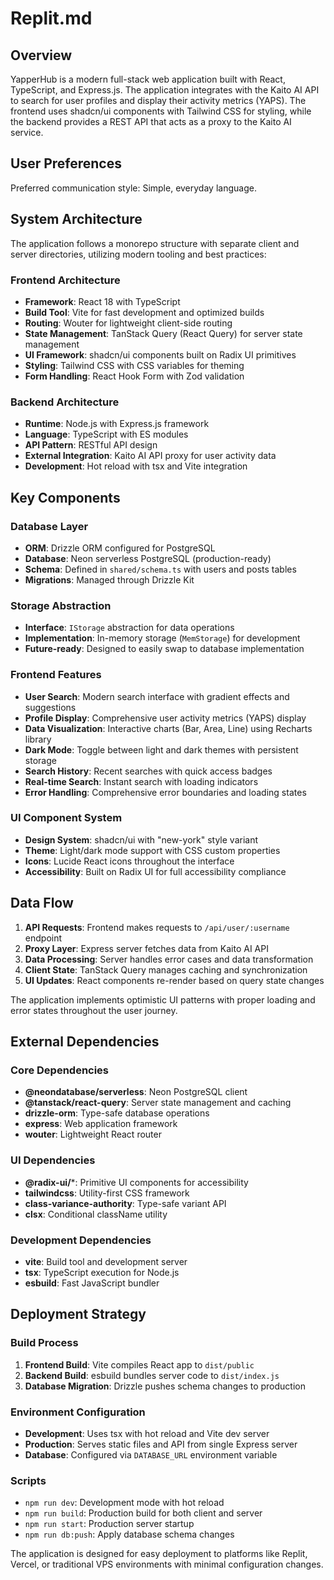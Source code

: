 # Replit.md

## Overview

YapperHub is a modern full-stack web application built with React, TypeScript, and Express.js. The application integrates with the Kaito AI API to search for user profiles and display their activity metrics (YAPS). The frontend uses shadcn/ui components with Tailwind CSS for styling, while the backend provides a REST API that acts as a proxy to the Kaito AI service.

## User Preferences

Preferred communication style: Simple, everyday language.

## System Architecture

The application follows a monorepo structure with separate client and server directories, utilizing modern tooling and best practices:

### Frontend Architecture
- **Framework**: React 18 with TypeScript
- **Build Tool**: Vite for fast development and optimized builds
- **Routing**: Wouter for lightweight client-side routing
- **State Management**: TanStack Query (React Query) for server state management
- **UI Framework**: shadcn/ui components built on Radix UI primitives
- **Styling**: Tailwind CSS with CSS variables for theming
- **Form Handling**: React Hook Form with Zod validation

### Backend Architecture
- **Runtime**: Node.js with Express.js framework
- **Language**: TypeScript with ES modules
- **API Pattern**: RESTful API design
- **External Integration**: Kaito AI API proxy for user activity data
- **Development**: Hot reload with tsx and Vite integration

## Key Components

### Database Layer
- **ORM**: Drizzle ORM configured for PostgreSQL
- **Database**: Neon serverless PostgreSQL (production-ready)
- **Schema**: Defined in `shared/schema.ts` with users and posts tables
- **Migrations**: Managed through Drizzle Kit

### Storage Abstraction
- **Interface**: `IStorage` abstraction for data operations
- **Implementation**: In-memory storage (`MemStorage`) for development
- **Future-ready**: Designed to easily swap to database implementation

### Frontend Features
- **User Search**: Modern search interface with gradient effects and suggestions
- **Profile Display**: Comprehensive user activity metrics (YAPS) display
- **Data Visualization**: Interactive charts (Bar, Area, Line) using Recharts library
- **Dark Mode**: Toggle between light and dark themes with persistent storage
- **Search History**: Recent searches with quick access badges
- **Real-time Search**: Instant search with loading indicators
- **Error Handling**: Comprehensive error boundaries and loading states

### UI Component System
- **Design System**: shadcn/ui with "new-york" style variant
- **Theme**: Light/dark mode support with CSS custom properties
- **Icons**: Lucide React icons throughout the interface
- **Accessibility**: Built on Radix UI for full accessibility compliance

## Data Flow

1. **API Requests**: Frontend makes requests to `/api/user/:username` endpoint
2. **Proxy Layer**: Express server fetches data from Kaito AI API
3. **Data Processing**: Server handles error cases and data transformation
4. **Client State**: TanStack Query manages caching and synchronization
5. **UI Updates**: React components re-render based on query state changes

The application implements optimistic UI patterns with proper loading and error states throughout the user journey.

## External Dependencies

### Core Dependencies
- **@neondatabase/serverless**: Neon PostgreSQL client
- **@tanstack/react-query**: Server state management and caching
- **drizzle-orm**: Type-safe database operations
- **express**: Web application framework
- **wouter**: Lightweight React router

### UI Dependencies
- **@radix-ui/***: Primitive UI components for accessibility
- **tailwindcss**: Utility-first CSS framework
- **class-variance-authority**: Type-safe variant API
- **clsx**: Conditional className utility

### Development Dependencies
- **vite**: Build tool and development server
- **tsx**: TypeScript execution for Node.js
- **esbuild**: Fast JavaScript bundler

## Deployment Strategy

### Build Process
1. **Frontend Build**: Vite compiles React app to `dist/public`
2. **Backend Build**: esbuild bundles server code to `dist/index.js`
3. **Database Migration**: Drizzle pushes schema changes to production

### Environment Configuration
- **Development**: Uses tsx with hot reload and Vite dev server
- **Production**: Serves static files and API from single Express server
- **Database**: Configured via `DATABASE_URL` environment variable

### Scripts
- `npm run dev`: Development mode with hot reload
- `npm run build`: Production build for both client and server
- `npm run start`: Production server startup
- `npm run db:push`: Apply database schema changes

The application is designed for easy deployment to platforms like Replit, Vercel, or traditional VPS environments with minimal configuration changes.